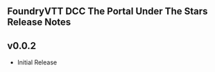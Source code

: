 FoundryVTT DCC The Portal Under The Stars Release Notes
-------------------------------------------------------

v0.0.2
------
* Initial Release
